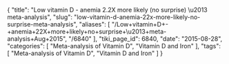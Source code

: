 {
    "title": "Low vitamin D - anemia 2.2X more likely (no surprise) \u2013 meta-analysis",
    "slug": "low-vitamin-d-anemia-22x-more-likely-no-surprise-meta-analysis",
    "aliases": [
        "/Low+vitamin+D+-+anemia+22X+more+likely+no+surprise+\u2013+meta-analysis+Aug+2015",
        "/6840"
    ],
    "tiki_page_id": 6840,
    "date": "2015-08-28",
    "categories": [
        "Meta-analysis of Vitamin D",
        "Vitamin D and Iron"
    ],
    "tags": [
        "Meta-analysis of Vitamin D",
        "Vitamin D and Iron"
    ]
}